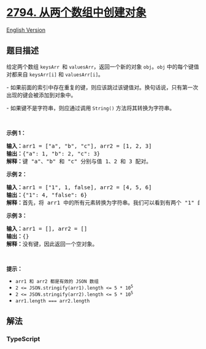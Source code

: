 # [2794. 从两个数组中创建对象](https://leetcode.cn/problems/create-object-from-two-arrays)

[English Version](/solution/2700-2799/2794.Create%20Object%20from%20Two%20Arrays/README_EN.md)

## 题目描述

<!-- 这里写题目描述 -->

<p>给定两个数组 <code>keysArr </code>和 <code>valuesArr</code>，返回一个新的对象 <code>obj</code>。<code>obj</code> 中的每个键值对都来自 <code>keysArr[i]</code> 和 <code>valuesArr[i]</code>。</p>

<p>- 如果前面的索引中存在重复的键，则应该跳过该键值对。换句话说，只有第一次出现的键会被添加到对象中。</p>

<p>- 如果键不是字符串，则应通过调用 <code>String()</code> 方法将其转换为字符串。</p>

<p>&nbsp;</p>

<p><strong class="example">示例 1：</strong></p>

<pre>
<b>输入：</b>arr1 = ["a", "b", "c"], arr2 = [1, 2, 3]
<b>输出：</b>{"a": 1, "b": 2, "c": 3}
<b>解释：</b>键 "a"、"b" 和 "c" 分别与值 1、2 和 3 配对。
</pre>

<p><strong class="example">示例 2：</strong></p>

<pre>
<b>输入：</b>arr1 = ["1", 1, false], arr2 = [4, 5, 6]
<b>输出：</b>{"1": 4, "false": 6}
<b>解释：</b>首先，将 arr1 中的所有元素转换为字符串。我们可以看到有两个 "1" 的出现。使用第一次出现 "1" 的关联值：4。
</pre>

<p><strong class="example">示例 3：</strong></p>

<pre>
<b>输入：</b>arr1 = [], arr2 = []
<b>输出：</b>{}
<b>解释：</b>没有键，因此返回一个空对象。
</pre>

<p>&nbsp;</p>

<p><strong>提示：</strong></p>

<ul>
	<li><code>arr1 和 arr2 都是有效的 JSON 数组</code></li>
	<li><code>2 &lt;= JSON.stringify(arr1).length &lt;= 5 * 10<sup>5</sup></code></li>
	<li><code>2 &lt;= JSON.stringify(arr2).length &lt;= 5 * 10<sup>5</sup></code></li>
	<li><code>arr1.length === arr2.length</code></li>
</ul>

## 解法

<!-- 这里可写通用的实现逻辑 -->

<!-- tabs:start -->

### **TypeScript**

<!-- 这里可写当前语言的特殊实现逻辑 -->

```ts

```

<!-- tabs:end -->
